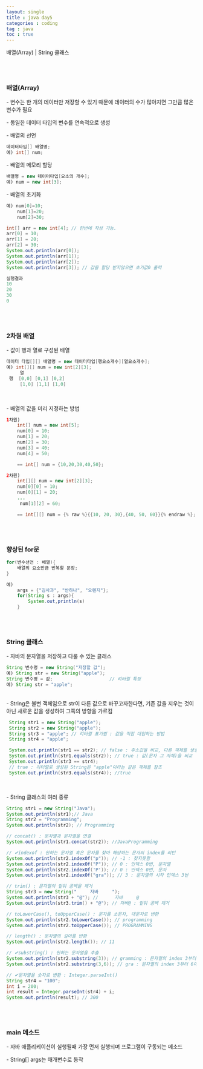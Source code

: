 ```yaml
---
layout: single
title : java day5
categories : coding
tag : java
toc : true
---
```


배열(Array) | String 클래스

<br>

<br>

### 배열(Array)

\- 변수는 한 개의 데이터만 저장할 수 있기 때문에 데이터의 수가 많아지면 그만큼 많은 변수가 필요

\- 동일한 데이터 타입의 변수를 연속적으로 생성

\- 배열의 선언

```java
데이터타입[] 배열명;
예) int[] num;
```

\- 배열의 메모리 할당

```java
배열명 = new 데이터타입[요소의 개수];
예) num = new int[3];
```

\- 배열의 초기화

```java
예) num[0]=10;
    num[1]=20;
    num[2]=30;
```

```java
int[] arr = new int[4]; // 한번에 작성 가능.
arr[0] = 10;
arr[1] = 20;
arr[2] = 30;
System.out.println(arr[0]);
System.out.println(arr[1]);
System.out.println(arr[2]);
System.out.println(arr[3]); // 값을 할당 받지않으면 초기값0 출력
```

```java
실행결과
10
20
30
0
```

<br>

<br>

### 2차원 배열

\- 값이 행과 열로 구성된 배열

```java
데이터 타입[][] 배열명 = new 데이터타입[행요소개수][열요소개수];
예) int[][] num = new int[2][3];
     열
 행  [0,0] [0,1] [0,2]
     [1,0] [1,1] [1,0]
```

<br>

\- 배열의 값을 미리 지정하는 방법

```java
1차원)
    int[] num = new int[5];
    num[0] = 10;
    num[1] = 20;
    num[2] = 30;
    num[3] = 40;
    num[4] = 50;

    == int[] num = {10,20,30,40,50};
```

```java
2차원)
    int[][] num = new int[2][3];
    num[0][0] = 10;
    num[0][1] = 20;
    ...
     num[1][2] = 60;

    == int[][] num = {% raw %}{{10, 20, 30},{40, 50, 60}}{% endraw %};
```

<br>

<br>


### 향상된 for문

```java
for(변수선언 : 배열){
	배열의 요소만큼 반복할 문장;
}
```

```java
예)
    args = {"김사과", "반하나", "오렌지"};
    for(String s : args){
        System.out,println(s)
    }
```

<br>

<br>

###  String 클래스

\- 자바의 문자열을 저장하고 다룰 수 있는 클래스

```java
String 변수명 = new String("저장할 값");
예) String str = new String("apple");
String 변수명 = 값;                     // 리터럴 특징
예) String str = "apple";
```

<br>\- String은 불변 객체임으로 str이 다른 값으로 바꾸고자한다면, 기존 값을 지우는 것이 아닌 새로운 값을 생성하여 그쪽의 방향을 가르킴

```java
 String str1 = new String("apple");
 String str2 = new String("apple");
 String str3 = "apple"; // 리터럴 표기법 : 값을 직접 대입하는 방법
 String str4 = "apple";

 System.out.println(str1 == str2); // false : 주소값을 비교, 다른 객체를 생성한 것.
 System.out.println(str1.equals(str2)); // true : 값(문자 그 자체)을 비교
 System.out.println(str3 == str4); 
 // true : 리터럴로 생성된 String은 "apple"이라는 같은 객체를 참조
 System.out.println(str3.equals(str4)); //true
```

<br>

\- String 클래스의 여러 종류

```java
String str1 = new String("Java");
System.out.println(str1);// Java
String str2 = "Programming";
System.out.println(str2); // Programming

// concat() : 문자열과 문자열을 연결
System.out.println(str1.concat(str2)); //JavaProgramming

// ✔indexof : 원하는 문자열 혹은 문자를 찾아 해당하는 문자의 index를 리턴
System.out.println(str2.indexOf("p")); // -1 : 찾지못함
System.out.println(str2.indexOf("P")); // 0 : 인덱스 0번, 문자열
System.out.println(str2.indexOf('P')); // 0 : 인덱스 0번, 문자
System.out.println(str2.indexOf("gra")); // 3 : 문자열의 시작 인덱스 3번

// trim() : 문자열의 앞뒤 공백을 제거
String str3 = new String("     자바     ");
System.out.println(str3 + "@"); //      자바     @
System.out.println(str3.trim() + "@"); // 자바@ : 앞뒤 공백 제거

// toLowerCase(), toUpperCase() : 문자를 소문자, 대문자로 변환
System.out.println(str2.toLowerCase()); // programming
System.out.println(str2.toUpperCase()); // PROGRAMMING

// length() : 문자열의 길이를 반환
System.out.println(str2.length()); // 11

// ✔substring() : 원하는 문자열을 추출
System.out.println(str2.substring(3)); // gramming : 문자열의 index 3부터 끝까지 추출
System.out.println(str2.substring(3,6)); // gra : 문자열의 index 3부터 6이 되기 전까지 추출

// ✔문자열을 숫자로 변환 : Integer.parseInt()
String str4 = "100";
int i = 200;
int result = Integer.parseInt(str4) + i;
System.out.println(result); // 300
```

<br>

<br>

### main 메소드

\- 자바 애플리케이션이 실행될때 가장 먼저 실행되며 프로그램이 구동되는 메소드

\- String[] args는 매개변수로 동작

